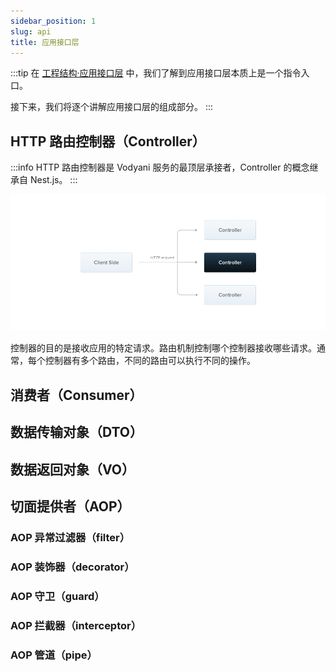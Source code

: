 ```yaml
---
sidebar_position: 1
slug: api
title: 应用接口层
---
```


:::tip
在 [工程结构·应用接口层](../strut/intro#应用接口层) 中，我们了解到应用接口层本质上是一个指令入口。

接下来，我们将逐个讲解应用接口层的组成部分。
:::

## HTTP 路由控制器（Controller）

:::info
HTTP 路由控制器是 Vodyani 服务的最顶层承接者，Controller 的概念继承自 Nest.js。
:::

![](../../static/img/Controllers_1.png)

控制器的目的是接收应用的特定请求。路由机制控制哪个控制器接收哪些请求。通常，每个控制器有多个路由，不同的路由可以执行不同的操作。

## 消费者（Consumer）

## 数据传输对象（DTO）

## 数据返回对象（VO）

## 切面提供者（AOP）

### AOP 异常过滤器（filter）
### AOP 装饰器（decorator）
### AOP 守卫（guard）
### AOP 拦截器（interceptor）
### AOP 管道（pipe）